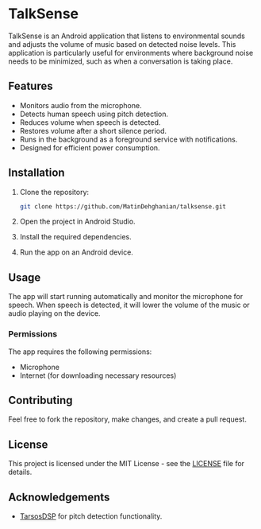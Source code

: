 
# TalkSense

TalkSense is an Android application that listens to environmental sounds and adjusts the volume of music based on detected noise levels. This application is particularly useful for environments where background noise needs to be minimized, such as when a conversation is taking place.

## Features

- Monitors audio from the microphone.
- Detects human speech using pitch detection.
- Reduces volume when speech is detected.
- Restores volume after a short silence period.
- Runs in the background as a foreground service with notifications.
- Designed for efficient power consumption.

## Installation

1. Clone the repository:
   ```bash
   git clone https://github.com/MatinDehghanian/talksense.git
   ```

2. Open the project in Android Studio.

3. Install the required dependencies.

4. Run the app on an Android device.

## Usage

The app will start running automatically and monitor the microphone for speech. When speech is detected, it will lower the volume of the music or audio playing on the device.

### Permissions

The app requires the following permissions:

- Microphone
- Internet (for downloading necessary resources)

## Contributing

Feel free to fork the repository, make changes, and create a pull request.

## License

This project is licensed under the MIT License - see the [LICENSE](LICENSE) file for details.

## Acknowledgements

- [TarsosDSP](https://github.com/JorenSix/TarsosDSP) for pitch detection functionality.
